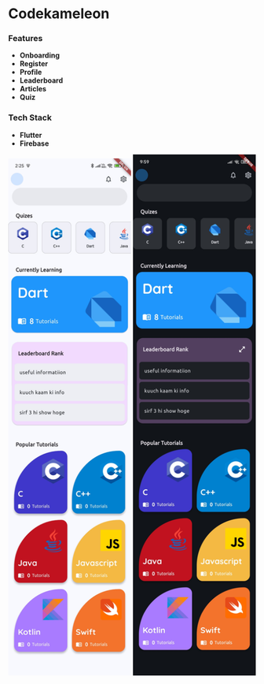 # Codekameleon

### Features
* **Onboarding**
* **Register**
* **Profile**
* **Leaderboard**
* **Articles**
* **Quiz**

### Tech Stack
* **Flutter**
* **Firebase**

<img src="https://github.com/raghav042/codekameleon/blob/main/screenshots/home_light.jpg" width="250">
<img src="https://github.com/raghav042/codekameleon/blob/main/screenshots/home_dark.jpg" width="250">





